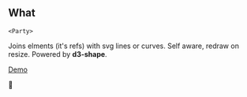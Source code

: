 ## What

`<Party>`

Joins elments (it's refs) with svg lines or curves. Self aware, redraw on resize. Powered by **d3-shape**.

[Demo](https://codesandbox.io/s/party-ofbq2)

🦚
